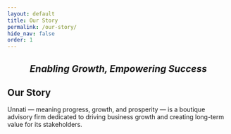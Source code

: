 ```yaml
---
layout: default
title: Our Story
permalink: /our-story/
hide_nav: false
order: 1
---
```


<h2 id="enabling-growth-empowering-success"  class="alert alert-secondary" style="text-align: center;"><em>Enabling Growth, Empowering Success</em></h2>

## Our Story
 
Unnati — meaning progress, growth, and prosperity — is a boutique advisory firm dedicated to driving business growth and creating long-term value for its stakeholders.


